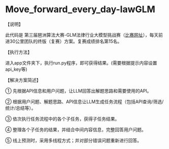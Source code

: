 # Move_forward_every_day-lawGLM

【说明】

此代码是 第三届琶洲算法大赛-GLM法律行业大模型挑战赛（[比赛网址](https://tianchi.aliyun.com/competition/entrance/532221/rankingList)），每天前进30公里团队的终版（复赛）方案。复赛成绩排名第15名。


【执行方法】

进入app文件夹下，执行run.py程序，即可获得结果。(需要根据提示内容设置api_key等)


【解决方案简述】

① 先根据API信息和用户问题，让LLM回答出解题思路和需要使用的API。

② 根据用户问题、解题思路、API信息让LLM生成任务流程（包括API查询/筛选/统计/总结等）。

③ 依次执行任务流程中的各个子任务，获得子任务结果。

④ 整理各个子任务的结果，并结合中间内容信息，完整回答用户问题。

⑤ 线上预测时，采用多线程方式；并对部分错误问题重新进行回答。
